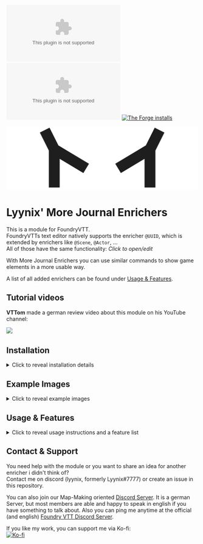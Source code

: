 [![GitHub release (latest by SemVer and asset)](https://img.shields.io/github/downloads/Lyynix/MoreJournalEnrichers/v1.3.2/lmje.zip)](https://github.com/Lyynix/MoreJournalEnrichers/releases/download/v1.3.2/module.json)
[![GitHub release (latest by SemVer and asset)](https://img.shields.io/github/downloads/Lyynix/MoreJournalEnrichers/v1.2.1/lmje-v1_2_1.zip)](https://github.com/Lyynix/MoreJournalEnrichers/releases/download/v1.2.1/manifest.json)
[![The Forge installs](https://img.shields.io/badge/dynamic/json?label=The%20Forge%20Installs&query=package.installs&suffix=%25&url=https%3A%2F%2Fforge-vtt.com%2Fapi%2Fbazaar%2Fpackage%2Flyynix-more-journal-enrichers&colorB=4aa94a)](https://forge-vtt.com/bazaar/package/lyynix-more-journal-enrichers)

![Banner Image of Lyynix](.github/Assets/LyynixBanner.png)
# Lyynix' More Journal Enrichers
This is a module for FoundryVTT.\
FoundryVTTs text editor natively supports the enricher `@UUID`, which is extended by enrichers like `@Scene`, `@Actor`, ...\
All of those have the same functionality: *Click to open/edit*

With More Journal Enrichers you can use similar commands to show game elements in a more usable way. 

A list of all added enrichers can be found under [Usage & Features](#usage--features).

## Tutorial videos
**VTTom** made a german review video about this module on his YouTube channel:

<a href="https://www.youtube.com/watch?v=CPnleammjAo" target="_blank"><img src="https://i3.ytimg.com/vi/CPnleammjAo/maxresdefault.jpg" width=200></a>


## Installation
<details>
  <summary>Click to reveal installation details</summary>
  You can simply use the install module screen within the FoundryVTT setup.

  Or you can paste the manifest URL in said window:

  ***Latest manifest:*** https://raw.githubusercontent.com/Lyynix/MoreJournalEnrichers/main/releases/latestManifest/manifest.json
</details>

## Example Images
<details>
  <summary>Click to reveal example images</summary>
  
  ### Table of Contents - @ToC
  ![Image of a Table of Contents](https://user-images.githubusercontent.com/12870445/277434610-aba77451-46ab-48f5-a0b3-7cd914adc0d6.png)
  
  ### Full Scene visualization - @SceneFull
  ![Image of the Scene Full Enricher](https://user-images.githubusercontent.com/12870445/277433128-6f3441e1-e091-44b7-b26e-a9e7a0061210.png)
  
  ### Full RollTable visualization - @RollTableFull
  ![Image of the RollTable Full Enricher](https://user-images.githubusercontent.com/12870445/277435825-a1e6377f-b38b-4715-be57-64a61f163888.png)
  
</details>

## Usage & Features
<details>

  <summary>Click to reveal usage instructions and a feature list</summary>

  To use any of the enrichers, write or paste the enricher into the text editor of FoundryVTT and fill in the missing elements.

  Every enricher in the following list has a link to the corresponding wiki page, where its functionality and possible restrictions are explained.

  - [Journals](https://github.com/Lyynix/MoreJournalEnrichers/wiki/Enricher_Journal)
    - `@Var` - [wiki page](https://github.com/Lyynix/MoreJournalEnrichers/wiki/Enricher_Journal#variable) - Define and use Placeholders
    - `@Page` - [wiki page](https://github.com/Lyynix/MoreJournalEnrichers/wiki/Enricher_Journal#page) - Insert content of another page
    - `@Checkbox` - [wiki page](https://github.com/Lyynix/MoreJournalEnrichers/wiki/Enricher_Journal#checkbox) - Working Checkbox
    - `@IfChecked` - [wiki page](https://github.com/Lyynix/MoreJournalEnrichers/wiki/Enricher_Journal#ifchecked) - Conditional Content
    - `@ToC` - [wiki page](https://github.com/Lyynix/MoreJournalEnrichers/wiki/Enricher_Journal#toc) - Table of contents
    - `@OrderedToC` - [wiki page](https://github.com/Lyynix/MoreJournalEnrichers/wiki/Enricher_Journal#ordered-toc) - Numbered table of contents
  - [Scenes](https://github.com/Lyynix/MoreJournalEnrichers/wiki/Enricher_Scenes)
    - `@SceneMenu` - [wiki page](https://github.com/Lyynix/MoreJournalEnrichers/wiki/Enricher_Scenes#scene-menu) - List of multiple scenes
    - `@SceneFull` - [wiki page](https://github.com/Lyynix/MoreJournalEnrichers/wiki/Enricher_Scenes#full-scene) - Single scene with image
    - `@SceneInline` - [wiki page](https://github.com/Lyynix/MoreJournalEnrichers/wiki/Enricher_Scenes#inline-scene) - Single scene to be used in text
  - [RollTable](https://github.com/Lyynix/MoreJournalEnrichers/wiki/Enricher_RollTable)
    - `@RollTableMenu` - [wiki page](https://github.com/Lyynix/MoreJournalEnrichers/wiki/Enricher_RollTable#rolltable-menu) - List of multiple rolltables
    - `@RollTableFull` - [wiki page](https://github.com/Lyynix/MoreJournalEnrichers/wiki/Enricher_RollTable#full-rolltable) - Detailed view of a rolltable
    - `@RollTableInline` - [wiki page](https://github.com/Lyynix/MoreJournalEnrichers/wiki/Enricher_RollTable#inline-rolltable) - Single rolltable to be used in text
  - [Compendium Packs](https://github.com/Lyynix/MoreJournalEnrichers/wiki/Enricher_Compendium)
    - `@CompendiumFull` - [wiki page](https://github.com/Lyynix/MoreJournalEnrichers/wiki/Enricher_Compendium#full-compendium) - Detailed view of a compendium pack
    - `@CompendiumInline` - [wiki page](https://github.com/Lyynix/MoreJournalEnrichers/wiki/Enricher_Compendium#inline-compendium) - Single compendium pack to be used in text
  - [Playlist](https://github.com/Lyynix/MoreJournalEnrichers/wiki/Enricher_Playlist)
    - `@PlaylistMenu` - [wiki page](https://github.com/Lyynix/MoreJournalEnrichers/wiki/Enricher_Playlist#playlist-menu) - List of multiple Playlist
    - `@PlaylistInline` - [wiki page](https://github.com/Lyynix/MoreJournalEnrichers/wiki/Enricher_Playlist#inline-playlist) - Single playlist to be used in text
  - [Chat](https://github.com/Lyynix/MoreJournalEnrichers/wiki/Enricher_Chat)
    - `@ChatPost` - [wiki page](https://github.com/Lyynix/MoreJournalEnrichers/wiki/Enricher_Chat#post-chat) - Text that can be postet in Chat
    - `@ChatWhisper` - [wiki page](https://github.com/Lyynix/MoreJournalEnrichers/wiki/Enricher_Chat#whisper) - Text that can be whispered to a player



  If you didn't find the functionality you were looking for, just contact me and describe what you were searching.

</details>

## Contact & Support
You need help with the module or you want to share an idea for another enricher i didn't think of?\
Contact me on discord (lyynix, formerly Lyynix#7777) or create an issue in this repository.

You can also join our Map-Making oriented [Discord Server](https://discord.gg/3fA4VGQeup). It is a german Server, but most members are able and happy to speak in english if you have something to talk about.
Also you can ping me anytime at the official (and english) [Foundry VTT Discord Server](https://discord.gg/foundryvtt).

If you like my work, you can support me via Ko-fi:\
[![Ko-fi](https://img.shields.io/badge/Ko--fi-support_me-505050.svg?logo=ko-fi&logoColor=white&labelColor=F16061&logoSize=auto&style=for-the-badge)](https://ko-fi.com/lyynix)

